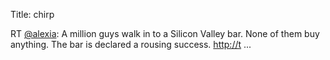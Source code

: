 Title: chirp

RT <a href="http://twitter.com/alexia">@alexia</a>: A million guys walk in to a Silicon Valley bar.  None of them buy anything.  The bar is declared a rousing success. <a href="http://t">http://t</a> ...
